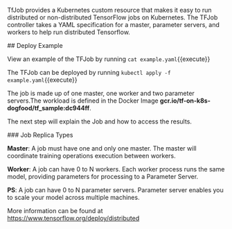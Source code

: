 TfJob provides a Kubernetes custom resource that makes it easy to run distributed or non-distributed TensorFlow jobs on Kubernetes. The TFJob controller takes a YAML specification for a master, parameter servers, and workers to help run distributed Tensorflow.

## Deploy Example

View an example of the TFJob by running `cat example.yaml`{{execute}}

The TFJob can be deployed by running `kubectl apply -f example.yaml`{{execute}}

The job is made up of one master, one worker and two parameter servers.The workload is defined in the Docker Image __gcr.io/tf-on-k8s-dogfood/tf_sample:dc944ff__.

The next step will explain the Job and how to access the results.

### Job Replica Types

__Master__: A job must have one and only one master. The master will coordinate training operations execution between workers.

__Worker__: A job can have 0 to N workers. Each worker process runs the same model, providing parameters for processing to a Parameter Server.

__PS__: A job can have 0 to N parameter servers. Parameter server enables you to scale your model across multiple machines.

More information can be found at https://www.tensorflow.org/deploy/distributed
